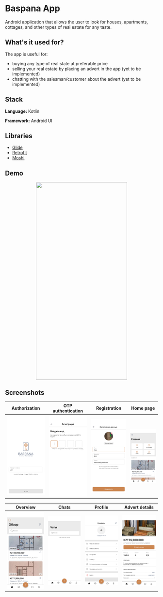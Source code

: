 # Baspana App

Android application that allows the user to look for houses, apartments, cottages, and other types of real estate for any taste. 

## What's it used for?

The app is useful for:

- buying any type of real state at preferable price
- selling your real estate by placing an advert in the app (yet to be implemented)
- chatting with the salesman/customer about the advert (yet to be implemented)

## Stack

**Language:** Kotlin

**Framework:** Android UI

## Libraries
- [Glide](https://github.com/bumptech/glide)
- [Retrofit](https://square.github.io/retrofit/)
- [Moshi](https://github.com/square/moshi)

## Demo
<p align="center">
<img src="Screen_overview.gif" width="300" height="650" align="center">
</p>


## Screenshots
Authorization | OTP authentication | Registration | Home page
--- | --- | --- | --- 
<img src="authorization.png" width="200"> | <img src="otp_authen.png" width="200"> | <img src="registration.png" width="200"> | <img src="home.png" width="200">

Overview | Chats | Profile | Advert details
--- | --- | --- | --- 
<img src="overview.png" width="200"> | <img src="chats.png" width="200"> | <img src="profile.png" width="200"> | <img src="details.png" width="200">
